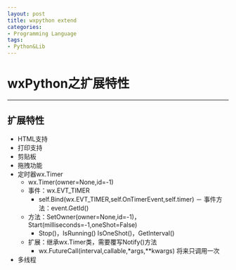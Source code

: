 ```yaml
---
layout: post
title: wxpython extend
categories:
- Programming Language
tags:
- Python&Lib
---
```


# wxPython之扩展特性
---
## 扩展特性
- HTML支持
- 打印支持
- 剪贴板
- 拖拽功能
- 定时器wx.Timer
	- wx.Timer(owner=None,id=-1)
	- 事件：wx.EVT_TIMER
		- self.Bind(wx.EVT_TIMER,self.OnTimerEvent,self.timer)
		－ 事件方法：event.GetId()
	- 方法：SetOwner(owner=None,id=-1)，Start(milliseconds=-1,oneShot=False)
		- Stop()，IsRunning() IsOneShot()，GetInterval()
	- 扩展：继承wx.Timer类，需要覆写Notify()方法
		- wx.FutureCall(interval,callable,*args,**kwargs) 将来只调用一次
- 多线程